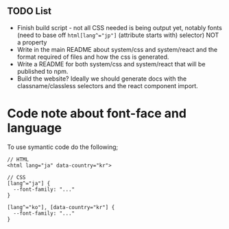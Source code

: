 ## TODO List

- Finish build script - not all CSS needed is being output yet, notably fonts (need to base off `html[lang^="jp"]` (attribute starts with) selector) NOT a property
- Write in the main README about system/css and system/react and the format required of files and how the css is generated.
- Write a README for both system/css and system/react that will be published to npm.
- Build the website? Ideally we should generate docs with the classname/classless selectors and the react component import.

# Code note about font-face and language

To use symantic code do the following;

```
// HTML
<html lang="ja" data-country="kr">

// CSS
[lang^="ja"] {
  --font-family: "..."
}

[lang^="ko"], [data-country="kr"] {
  --font-family: "..."
}
```
